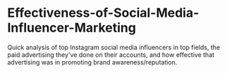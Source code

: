 # Effectiveness-of-Social-Media-Influencer-Marketing
Quick analysis of top Instagram social media influencers in top fields, the paid advertising they've done on their accounts, and how effective that advertising was in promoting brand awareness/reputation.
